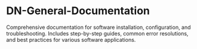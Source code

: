 # DN-General-Documentation
Comprehensive documentation for software installation, configuration, and troubleshooting. Includes step-by-step guides, common error resolutions, and best practices for various software applications.
